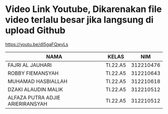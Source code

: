 # Video Link Youtube, Dikarenakan file video terlalu besar jika langsung di upload Github

https://youtu.be/dI5gaFQwvLs  


| NAMA                    | KELAS     | NIM       |
|------------------------|----------|-----------|
| FAJRI AL JAUHARI  | TI.22.A5 | 312210476 |
| ROBBY FIEMANSYAH  | TI.22.A5 | 312210643 |
| MUHAMAD HASBIALLAH| TI.22.A5 | 312210618 |
| DZAKI ALAUDIN MALIK | TI.22.A5 | 312210512 |
ALFAZA PUTRA ADJIE ARIERIRANSYAH | TI.22.A5 | 312210512 | 


